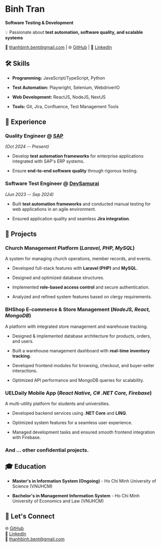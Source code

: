 Binh Tran
=========

**Software Testing & Development**

💡 Passionate about **test automation, software quality, and scalable systems**

📩 thanhbinh.bent@gmail.com | 🌐 [GitHub](https://github.com/thanhbinhbent) | 💼 [LinkedIn](https://linkedin.com/in/thanhbinhbent)

🛠 Skills
---------

-   **Programming:** JavaScript/TypeScript, Python

-   **Test Automation:** Playwright, Selenium, WebdriverIO

-   **Web Development:** ReactJS, NodeJS, NextJS

-   **Tools:** Git, Jira, Confluence, Test Management Tools

💼 Experience
-------------

### **Quality Engineer @** [**SAP**](https://jobs.sap.com/go/SAP_Labs_Vietnam/9283701)

*(Oct 2024 -- Present)*

-   Develop **test automation frameworks** for enterprise applications integrated with SAP's ERP systems.

-   Ensure **end-to-end software quality** through rigorous testing.

### **Software Test Engineer @** [**DevSamurai**](https://www.devsamurai.com/en/)

*(Jun 2023 -- Sep 2024)*

-   Built **test automation frameworks** and conducted manual testing for web applications in an agile environment.

-   Ensured application quality and seamless **Jira integration**.

🚀 Projects
-----------

### **Church Management Platform** (*Laravel, PHP, MySQL*)

A system for managing church operations, member records, and events.

-   Developed full-stack features with **Laravel (PHP)** and **MySQL**.

-   Designed and optimized database structures.

-   Implemented **role-based access control** and secure authentication.

-   Analyzed and refined system features based on clergy requirements.

### **BHShop E-commerce & Store Management** (*NodeJS, React, MongoDB*)

A platform with integrated store management and warehouse tracking.

-   Designed & implemented database architecture for products, orders, and users.

-   Built a warehouse management dashboard with **real-time inventory tracking**.

-   Developed frontend modules for browsing, checkout, and buyer-seller interactions.

-   Optimized API performance and MongoDB queries for scalability.

### **UELDaily Mobile App** (*React Native, C# .NET Core, Firebase*)

A multi-utility platform for students and universities.

-   Developed backend services using **.NET Core** and **LINQ**.

-   Optimized system features for a seamless user experience.

-   Managed development tasks and ensured smooth frontend integration with Firebase.

### And ... other confidential projects.

🎓 Education
------------

-   **Master's in Information System (Ongoing)** - Ho Chi Minh University of Science (VNUHCM)

-   **Bachelor's in Management Information System** - Ho Chi Minh University of Economics and Law (VNUHCM)

📢 Let's Connect
----------------

🌐 [GitHub](https://github.com/thanhbinhbent)\
💼 [LinkedIn](https://linkedin.com/in/thanhbinhbent)\
📩 thanhbinh.bent@gmail.com
